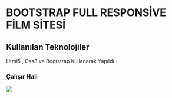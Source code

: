 <h1>BOOTSTRAP FULL RESPONSİVE FİLM SİTESİ</h1>

<h2>Kullanılan Teknolojiler</h2>

<p>Html5 , Css3 ve Bootstrap Kullanarak Yapıldı</p>

<h3>Çalışır Hali</h3>

![](kayit.gif)
